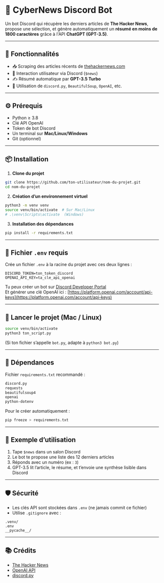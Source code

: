 # 🤖 CyberNews Discord Bot

Un bot Discord qui récupère les derniers articles de **The Hacker News**, propose une sélection, et génère automatiquement un **résumé en moins de 1800 caractères** grâce à l'API **ChatGPT (GPT-3.5)**.

---

## 🔧 Fonctionnalités

- 📥 Scraping des articles récents de [thehackernews.com](https://thehackernews.com)
- 📜 Interaction utilisateur via Discord (`$news`)
- ✍️ Résumé automatique par **GPT-3.5 Turbo**
- 🤖 Utilisation de `discord.py`, `BeautifulSoup`, `OpenAI`, etc.

---

## ⚙️ Prérequis

- Python ≥ 3.8  
- Clé API OpenAI  
- Token de bot Discord  
- Un terminal sur **Mac/Linux/Windows**  
- Git (optionnel)

---

## 📦 Installation

1. **Clone du projet**  
```bash
git clone https://github.com/ton-utilisateur/nom-du-projet.git
cd nom-du-projet
```

2. **Création d’un environnement virtuel**
```bash
python3 -m venv venv
source venv/bin/activate  # Sur Mac/Linux
# .\venv\Scripts\activate  (Windows)
```

3. **Installation des dépendances**
```bash
pip install -r requirements.txt
```

---

## 📁 Fichier `.env` requis

Crée un fichier `.env` à la racine du projet avec ces deux lignes :

```
DISCORD_TOKEN=ton_token_discord
OPENAI_API_KEY=ta_cle_api_openai
```

Tu peux créer un bot sur [Discord Developer Portal](https://discord.com/developers/applications)  
Et générer une clé OpenAI ici : [https://platform.openai.com/account/api-keys](https://platform.openai.com/account/api-keys)

---

## 🧪 Lancer le projet (Mac / Linux)

```bash
source venv/bin/activate
python3 ton_script.py
```

(Si ton fichier s’appelle `bot.py`, adapte à `python3 bot.py`)

---

## 🧰 Dépendances

Fichier `requirements.txt` recommandé :

```txt
discord.py
requests
beautifulsoup4
openai
python-dotenv
```

Pour le créer automatiquement :

```bash
pip freeze > requirements.txt
```

---

## 🧠 Exemple d’utilisation

1. Tape `$news` dans un salon Discord
2. Le bot te propose une liste des 12 derniers articles
3. Réponds avec un numéro (ex : `3`)
4. GPT-3.5 lit l’article, le résume, et t’envoie une synthèse lisible dans Discord

---

## 🛡️ Sécurité

- Les clés API sont stockées dans `.env` (ne jamais commit ce fichier)
- Utilise `.gitignore` avec :
```
.venv/
.env
__pycache__/
```

---

## 📚 Crédits

- [The Hacker News](https://thehackernews.com)
- [OpenAI API](https://platform.openai.com/docs/)
- [discord.py](https://discordpy.readthedocs.io)
